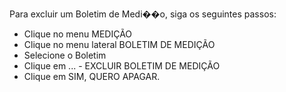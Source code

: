 Para excluir um Boletim de Medi��o, siga os seguintes passos:

* Clique no menu MEDIÇÃO
* Clique no menu lateral BOLETIM DE MEDIÇÃO
* Selecione o Boletim
* Clique em ... - EXCLUIR BOLETIM DE MEDIÇÃO
* Clique em SIM, QUERO APAGAR.
